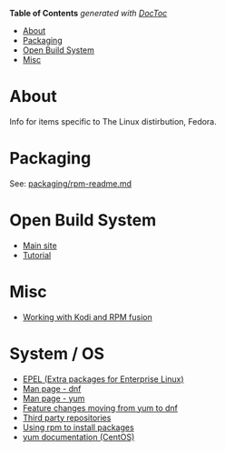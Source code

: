 <!-- START doctoc generated TOC please keep comment here to allow auto update -->
<!-- DON'T EDIT THIS SECTION, INSTEAD RE-RUN doctoc TO UPDATE -->
**Table of Contents**  *generated with [DocToc](https://github.com/thlorenz/doctoc)*

- [About](#about)
- [Packaging](#packaging)
- [Open Build System](#open-build-system)
- [Misc](#misc)

<!-- END doctoc generated TOC please keep comment here to allow auto update -->

# About
Info for items specific to The Linux distirbution, Fedora.

# Packaging

See: [packaging/rpm-readme.md](https://github.com/ProfessorKaos64/documents/new/master/packaging/rpm-readme.md)

# Open Build System

* [Main site](https://build.opensuse.org/)
* [Tutorial](https://en.opensuse.org/openSUSE:Build_Service_Tutorial)

# Misc

* [Working with Kodi and RPM fusion](http://kodi.wiki/view/HOW-TO:Install_Kodi_on_Fedora_23_using_RPMFusion_packages#Configuring_Fedora_.2F_Installing_Dependencies)

# System / OS

* [EPEL (Extra packages for Enterprise Linux)](https://fedoraproject.org/wiki/EPEL)
* [Man page - dnf](http://dnf.readthedocs.io/en/latest/command_ref.html)
* [Man page - yum](http://man7.org/linux/man-pages/man8/yum.8.html)
* [Feature changes moving from yum to dnf](https://www.mankier.com/8/yum2dnf)
* [Third party repositories](https://fedoraproject.org/wiki/Third_party_repositories)
* [Using rpm to install packages](http://www.rpm.org/max-rpm/ch-rpm-install.html)
* [yum documentation (CentOS)](https://www.centos.org/docs/5/html/yum/)
